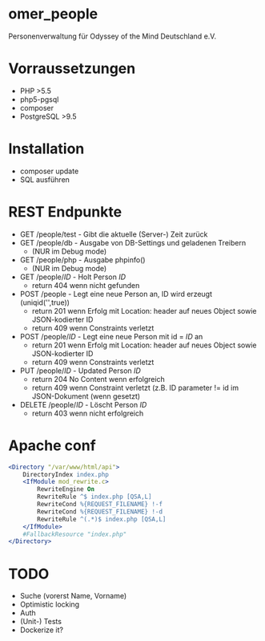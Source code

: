 # omer_people
Personenverwaltung für Odyssey of the Mind Deutschland e.V.

# Vorraussetzungen
- PHP >5.5
- php5-pgsql
- composer
- PostgreSQL >9.5

# Installation
- composer update
- SQL ausführen

# REST Endpunkte
- GET  /people/test - Gibt die aktuelle (Server-) Zeit zurück
- GET  /people/db - Ausgabe von DB-Settings und geladenen Treibern
  - (NUR im Debug mode)
- GET  /people/php - Ausgabe phpinfo()
  - (NUR im Debug mode)
- GET  /people/$ID$ - Holt Person $ID$
  - return 404 wenn nicht gefunden
- POST /people - Legt eine neue Person an, ID wird erzeugt (uniqid('',true))
  - return 201 wenn Erfolg mit Location: header auf neues Object sowie JSON-kodierter ID
  - return 409 wenn Constraints verletzt
- POST /people/$ID$ - Legt eine neue Person mit id = $ID$ an
  - return 201 wenn Erfolg mit Location: header auf neues Object sowie JSON-kodierter ID
  - return 409 wenn Constraints verletzt
- PUT  /people/$ID$ - Updated Person $ID$
  - return 204 No Content wenn erfolgreich
  - return 409 wenn Constraint verletzt (z.B. ID parameter != id im JSON-Dokument (wenn gesetzt)
- DELETE /people/$ID$ - Löscht Person $ID$
  - return 403 wenn nicht erfolgreich

# Apache conf
```Apache
<Directory "/var/www/html/api">
	DirectoryIndex index.php
	<IfModule mod_rewrite.c>
		RewriteEngine On
		RewriteRule ^$ index.php [QSA,L]
		RewriteCond %{REQUEST_FILENAME} !-f
		RewriteCond %{REQUEST_FILENAME} !-d
		RewriteRule ^(.*)$ index.php [QSA,L]
	</IfModule>
	#FallbackResource "index.php"
</Directory>
```
# TODO
- Suche (vorerst Name, Vorname)
- Optimistic locking
- Auth
- (Unit-) Tests
- Dockerize it?
